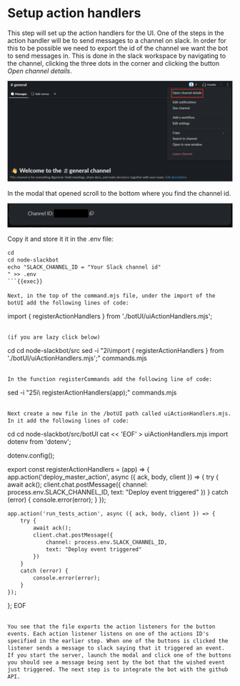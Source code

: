 # Setup action handlers
This step will set up the action handlers for the UI. One of the steps in the action handler will be to send messages to a channel on slack. In order for this to be possible we need to export the id of the channel we want the bot to send messages in. This is done in the slack workspace by navigating to the channel, clicking the three dots in the corner and clicking the button *Open channel details*.

<img src="../assets/slackaction_8.1.png">

In the modal that opened scroll to the bottom where you find the channel id. 

<img src="../assets/slackaction_8.2.png">

Copy it and store it it in the .env file:

```
cd
cd node-slackbot
echo "SLACK_CHANNEL_ID = "Your Slack channel id"
" >> .env
```{{exec}}

Next, in the top of the command.mjs file, under the import of the botUI add the following lines of code:

```
import { registerActionHandlers } from './botUI/uiActionHandlers.mjs';
```

(if you are lazy click below)

```
cd
cd node-slackbot/src
sed -i "2i\import { registerActionHandlers } from './botUI/uiActionHandlers.mjs';" commands.mjs
```{{exec}}

In the function registerCommands add the following line of code:

```
sed -i "25i\   registerActionHandlers(app);" commands.mjs
```{{exec}}

Next create a new file in the /botUI path called uiActionHandlers.mjs. In it add the following lines of code:

```
cd
cd node-slackbot/src/botUI
cat << 'EOF' > uiActionHandlers.mjs
import dotenv from 'dotenv';

dotenv.config();

export const registerActionHandlers = (app) => {
    app.action('deploy_master_action', async ({ ack, body, client }) => {
        try {
            await ack();
            client.chat.postMessage({
                channel: process.env.SLACK_CHANNEL_ID,
                text: "Deploy event triggered"
            })
        }
        catch (error) {
            console.error(error);
        }
    });


    app.action('run_tests_action', async ({ ack, body, client }) => {
        try {
            await ack();
            client.chat.postMessage({
                channel: process.env.SLACK_CHANNEL_ID,
                text: "Deploy event triggered"
            })
        }
        catch (error) {
            console.error(error);
        }
    });
};
EOF
```{{exec}} 

You see that the file exports the action listeners for the button events. Each action listener listens on one of the actions ID's specified in the earlier step. When one of the buttons is clicked the listener sends a message to slack saying that it triggered an event. If you start the server, launch the modal and click one of the buttons you should see a message being sent by the bot that the wished event just triggered. The next step is to integrate the bot with the github API.

